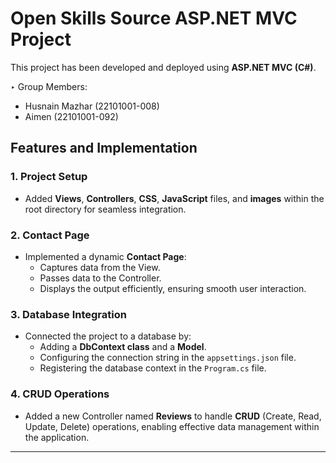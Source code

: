 # Open Skills Source ASP.NET MVC Project  

This project has been developed and deployed using **ASP.NET MVC (C#)**.

‣ Group Members:  
- Husnain Mazhar (22101001-008)  
- Aimen (22101001-092)

## Features and Implementation  

### 1. Project Setup  
- Added **Views**, **Controllers**, **CSS**, **JavaScript** files, and **images** within the root directory for seamless integration.  

### 2. Contact Page  
- Implemented a dynamic **Contact Page**:  
  - Captures data from the View.  
  - Passes data to the Controller.  
  - Displays the output efficiently, ensuring smooth user interaction.  

### 3. Database Integration  
- Connected the project to a database by:  
  - Adding a **DbContext class** and a **Model**.  
  - Configuring the connection string in the `appsettings.json` file.  
  - Registering the database context in the `Program.cs` file.  

### 4. CRUD Operations  
- Added a new Controller named **Reviews** to handle **CRUD** (Create, Read, Update, Delete) operations, enabling effective data management within the application.  

---

